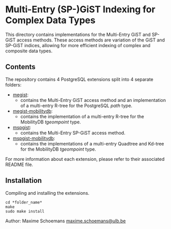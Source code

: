 Multi-Entry (SP-)GiST Indexing for Complex Data Types
=====================================================

This directory contains implementations for the Multi-Entry GiST and SP-GiST access methods.
These access methods are variation of the GiST and SP-GiST indices, allowing for more efficient
indexing of complex and composite data types.

Contents
--------

The repository contains 4 PostgreSQL extensions split into 4 separate folders:

- [megist](megist#readme): 
    - contains the Multi-Entry GiST access method and an implementation of a multi-entry R-tree for the PostgreSQL *path* type.
- [megist-mobilitydb](megist-mobilitydb#readme): 
    - contains the implementation of a multi-entry R-tree for the MobilityDB *tgeompoint* type.
- [mspgist](mspgist#readme): 
    - contains the Multi-Entry SP-GiST access method.
- [mspgist-mobilitydb](mspgist-mobiltydb#readme): 
    - contains the implementations of a multi-entry Quadtree and Kd-tree for the MobilityDB *tgeompoint* type.
    
For more information about each extension, please refer to their associated README file.

Installation
------------

Compiling and installing the extensions.
```
cd *folder_name*
make
sudo make install
```

Author:
  Maxime Schoemans  <maxime.schoemans@ulb.be>
